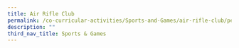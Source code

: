 ```yaml
---
title: Air Rifle Club
permalink: /co-curricular-activities/Sports-and-Games/air-rifle-club/permalink/
description: ""
third_nav_title: Sports & Games
---
```

